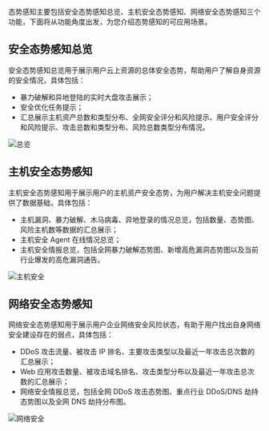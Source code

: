 
态势感知主要包括安全态势感知总览、主机安全态势感知、网络安全态势感知三个功能，下面将从功能角度出发，为您介绍态势感知的可应用场景。

## 安全态势感知总览

安全态势感知总览用于展示用户云上资源的总体安全态势，帮助用户了解自身资源的安全情况，具体包括：

- 暴力破解和异地登陆的实时大盘攻击展示；
- 安全优化任务提示；
- 汇总展示主机资产总数和类型分布、全网安全评分和风险提示、用户安全评分和风险提示、攻击总数和类型分布、风险总数类型分布情况。

![总览](http://imgcache.tce.fsphere.cn/image/mc.qcloudimg.com/static/img/56caee8d9ac3ba0056ede60a795f955b/image.png)


## 主机安全态势感知

主机安全态势感知用于展示用户的主机资产安全态势，为用户解决主机安全问题提供了数据基础，具体包括：

- 主机漏洞、暴力破解、木马病毒、异地登录的情况总览，包括数量、态势图、风险主机数等数据的汇总展示；
- 主机安全 Agent 在线情况总览；
- 主机安全情报总览，包括全网暴力破解态势图、新增高危漏洞态势图以及当前行业爆发的高危漏洞通告。

![主机安全](http://imgcache.tce.fsphere.cn/image/mc.qcloudimg.com/static/img/9794c163bab104f0ebf5d61e25349d2a/image.png)

## 网络安全态势感知

网络安全态势感知用于展示用户企业网络安全风险状态，有助于用户找出自身网络安全建设存在的弱点，具体包括：

- DDoS 攻击流量、被攻击 IP 排名、主要攻击类型以及最近一年攻击总次数的汇总展示；
- Web 应用攻击数量、被攻击域名排名、攻击类型分布以及最近一年攻击总次数的汇总展示；
- 网络安全情报总览，包括全网 DDoS 攻击态势图、重点行业 DDoS/DNS 劫持态势图以及全网 DNS 劫持分布图。

![网络安全](http://imgcache.tce.fsphere.cn/image/mc.qcloudimg.com/static/img/a90eac315e7d1ac51f03a6558fe54b14/image.png)
